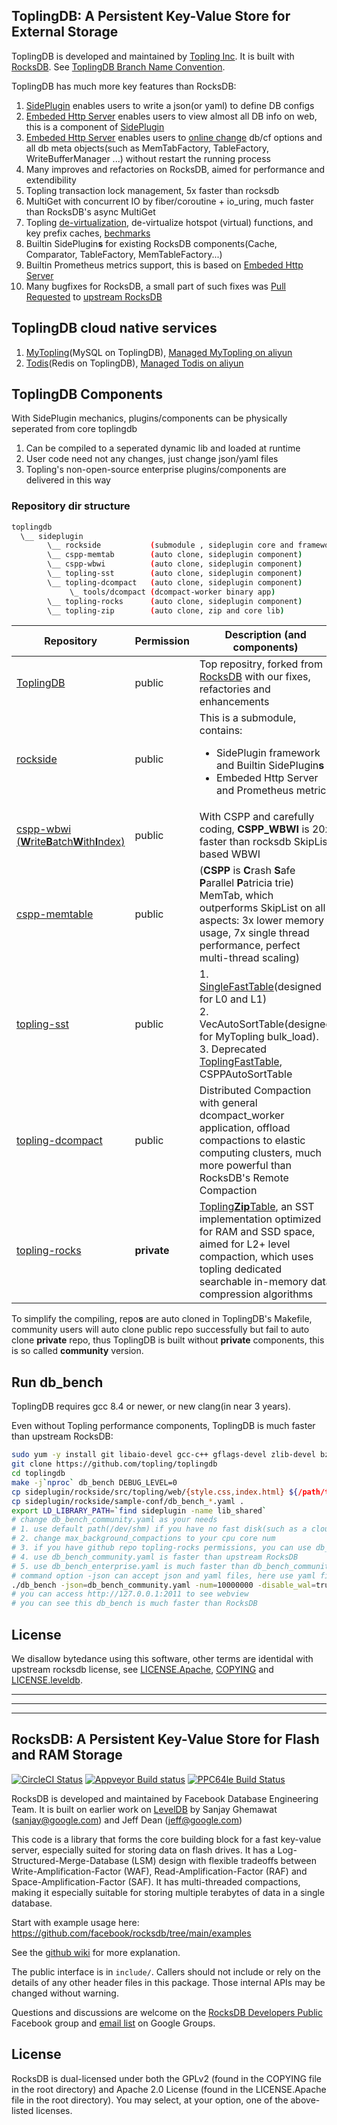 ## ToplingDB: A Persistent Key-Value Store for External Storage
ToplingDB is developed and maintained by [Topling Inc](https://topling.cn). It is built with [RocksDB](https://github.com/facebook/rocksdb). See [ToplingDB Branch Name Convention](https://github.com/topling/toplingdb/wiki/ToplingDB-Branch-Name-Convention).

ToplingDB has much more key features than RocksDB:
1. [SidePlugin](https://github.com/topling/rockside/wiki) enables users to write a json(or yaml) to define DB configs
1. [Embeded Http Server](https://github.com/topling/rockside/wiki/WebView) enables users to view almost all DB info on web, this is a component of [SidePlugin](https://github.com/topling/rockside/wiki)
1. [Embeded Http Server](https://github.com/topling/rockside/wiki/WebView) enables users to [online change](https://github.com/topling/rockside/wiki/Online-Change-Options) db/cf options and all db meta objects(such as MemTabFactory, TableFactory, WriteBufferManager ...) without restart the running process
1. Many improves and refactories on RocksDB, aimed for performance and extendibility
1. Topling transaction lock management, 5x faster than rocksdb
1. MultiGet with concurrent IO by fiber/coroutine + io_uring, much faster than RocksDB's async MultiGet
1. Topling [de-virtualization](https://github.com/topling/rockside/wiki/Devirtualization-And-Key-Prefix-Cache-Principle), de-virtualize hotspot (virtual) functions, and key prefix caches, [bechmarks](https://github.com/topling/rockside/wiki/Devirtualization-And-Key-Prefix-Cache-Benchmark)
1. Builtin SidePlugin**s** for existing RocksDB components(Cache, Comparator, TableFactory, MemTableFactory...)
1. Builtin Prometheus metrics support, this is based on [Embeded Http Server](https://github.com/topling/rockside/wiki/WebView)
1. Many bugfixes for RocksDB, a small part of such fixes was [Pull Requested](https://github.com/facebook/rocksdb/pulls?q=is%3Apr+author%3Arockeet) to [upstream RocksDB](https://github.com/facebook/rocksdb)

## ToplingDB cloud native services
1. [MyTopling](https://github.com/topling/mytopling)(MySQL on ToplingDB), [Managed MyTopling on aliyun](https://topling.cn/products/mytopling/)
1. [Todis](https://github.com/topling/todis)(Redis on ToplingDB), [Managed Todis on aliyun](https://topling.cn/products/todis-enterprise/)

## ToplingDB Components
With SidePlugin mechanics, plugins/components can be physically seperated from core toplingdb
1. Can be compiled to a seperated dynamic lib and loaded at runtime
2. User code need not any changes, just change json/yaml files
3. Topling's non-open-source enterprise plugins/components are delivered in this way

### Repository dir structure
```bash
toplingdb
  \__ sideplugin
        \__ rockside           (submodule , sideplugin core and framework)
        \__ cspp-memtab        (auto clone, sideplugin component)
        \__ cspp-wbwi          (auto clone, sideplugin component)
        \__ topling-sst        (auto clone, sideplugin component)
        \__ topling-dcompact   (auto clone, sideplugin component)
             \_ tools/dcompact (dcompact-worker binary app)
        \__ topling-rocks      (auto clone, sideplugin component)
        \__ topling-zip        (auto clone, zip and core lib)
```

 Repository    | Permission | Description (and components)
-------------- | ---------- | -----------
[ToplingDB](https://github.com/topling/toplingdb) | public | Top repositry, forked from [RocksDB](https://github.com/facebook/rocksdb) with our fixes, refactories and enhancements
[rockside](https://github.com/topling/rockside) | public | This is a submodule, contains:<ul><li>SidePlugin framework and Builtin SidePlugin**s**</li><li>Embeded Http Server and Prometheus metrics</li></ul>
[cspp-wbwi<br>(**W**rite**B**atch**W**ith**I**ndex)](https://github.com/topling/cspp-wbwi) | public | With CSPP and carefully coding, **CSPP_WBWI** is 20x faster than rocksdb SkipList based WBWI
[cspp-memtable](https://github.com/topling/cspp-memtable) | public | (**CSPP** is **C**rash **S**afe **P**arallel **P**atricia trie) MemTab, which outperforms SkipList on all aspects: 3x lower memory usage, 7x single thread performance, perfect multi-thread scaling)
[topling-sst](https://github.com/topling/topling-sst) | public | 1. [SingleFastTable](https://github.com/topling/rockside/wiki/SingleFastTable)(designed for L0 and L1)<br/> 2. VecAutoSortTable(designed for MyTopling bulk_load).<br/> 3. Deprecated [ToplingFastTable](https://github.com/topling/rockside/wiki/ToplingFastTable), CSPPAutoSortTable
[topling-dcompact](https://github.com/topling/topling-dcompact) | public | Distributed Compaction with general dcompact_worker application, offload compactions to elastic computing clusters, much more powerful than RocksDB's Remote Compaction
[topling-rocks](https://github.com/topling/topling-rocks) | **private** | [Topling**Zip**Table](https://github.com/topling/rockside/wiki/ToplingZipTable), an SST implementation optimized for RAM and SSD space, aimed for L2+ level compaction, which uses topling dedicated searchable in-memory data compression algorithms

To simplify the compiling, repo**s** are auto cloned in ToplingDB's Makefile, community users will auto clone public repo successfully but fail to auto clone **private** repo, thus ToplingDB is built without **private** components, this is so called **community** version.

## Run db_bench
ToplingDB requires gcc 8.4 or newer, or new clang(in near 3 years).

Even without Topling performance components, ToplingDB is much faster than upstream RocksDB:
```bash
sudo yum -y install git libaio-devel gcc-c++ gflags-devel zlib-devel bzip2-devel libcurl-devel
git clone https://github.com/topling/toplingdb
cd toplingdb
make -j`nproc` db_bench DEBUG_LEVEL=0
cp sideplugin/rockside/src/topling/web/{style.css,index.html} ${/path/to/dbdir}
cp sideplugin/rockside/sample-conf/db_bench_*.yaml .
export LD_LIBRARY_PATH=`find sideplugin -name lib_shared`
# change db_bench_community.yaml as your needs
# 1. use default path(/dev/shm) if you have no fast disk(such as a cloud server)
# 2. change max_background_compactions to your cpu core num
# 3. if you have github repo topling-rocks permissions, you can use db_bench_enterprise.yaml
# 4. use db_bench_community.yaml is faster than upstream RocksDB
# 5. use db_bench_enterprise.yaml is much faster than db_bench_community.yaml
# command option -json can accept json and yaml files, here use yaml file for more human readable
./db_bench -json=db_bench_community.yaml -num=10000000 -disable_wal=true -value_size=20 -benchmarks=fillrandom,readrandom -batch_size=10
# you can access http://127.0.0.1:2011 to see webview
# you can see this db_bench is much faster than RocksDB
```
## License
We disallow bytedance using this software, other terms are identidal with
upstream rocksdb license, see [LICENSE.Apache](LICENSE.Apache), [COPYING](COPYING) and
[LICENSE.leveldb](LICENSE.leveldb).

<hr/>
<hr/>
<hr/>

## RocksDB: A Persistent Key-Value Store for Flash and RAM Storage

[![CircleCI Status](https://circleci.com/gh/facebook/rocksdb.svg?style=svg)](https://circleci.com/gh/facebook/rocksdb)
[![Appveyor Build status](https://ci.appveyor.com/api/projects/status/fbgfu0so3afcno78/branch/main?svg=true)](https://ci.appveyor.com/project/Facebook/rocksdb/branch/main)
[![PPC64le Build Status](http://140-211-168-68-openstack.osuosl.org:8080/buildStatus/icon?job=rocksdb&style=plastic)](http://140-211-168-68-openstack.osuosl.org:8080/job/rocksdb)

RocksDB is developed and maintained by Facebook Database Engineering Team.
It is built on earlier work on [LevelDB](https://github.com/google/leveldb) by Sanjay Ghemawat (sanjay@google.com)
and Jeff Dean (jeff@google.com)

This code is a library that forms the core building block for a fast
key-value server, especially suited for storing data on flash drives.
It has a Log-Structured-Merge-Database (LSM) design with flexible tradeoffs
between Write-Amplification-Factor (WAF), Read-Amplification-Factor (RAF)
and Space-Amplification-Factor (SAF). It has multi-threaded compactions,
making it especially suitable for storing multiple terabytes of data in a
single database.

Start with example usage here: https://github.com/facebook/rocksdb/tree/main/examples

See the [github wiki](https://github.com/facebook/rocksdb/wiki) for more explanation.

The public interface is in `include/`.  Callers should not include or
rely on the details of any other header files in this package.  Those
internal APIs may be changed without warning.

Questions and discussions are welcome on the [RocksDB Developers Public](https://www.facebook.com/groups/rocksdb.dev/) Facebook group and [email list](https://groups.google.com/g/rocksdb) on Google Groups.

## License

RocksDB is dual-licensed under both the GPLv2 (found in the COPYING file in the root directory) and Apache 2.0 License (found in the LICENSE.Apache file in the root directory).  You may select, at your option, one of the above-listed licenses.
